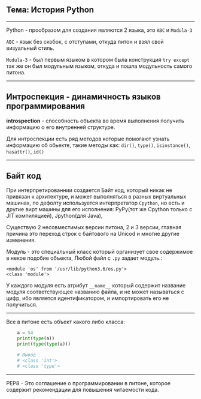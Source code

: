 Тема: История Python
---
---

Python - прообразом для создания являются 2 языка, это `ABC` 
и `Modula-3`

`ABC` - язык без скобок, с отступами, откуда питон и взял свой 
визуальный стиль. 

`Modula-3` - был первым языком в котором была конструкция 
`try except` так же он был модульным языком, откуда и пошла 
модульность самого питона.

---

Интроспекция - динамичность языков программирования
---

**introspection** - способность объекта во время выполнения получить
информацию о его внутренней структуре.

Для интроспекции есть ряд методов которые помогают узнать информацию
об обьекте, такие методы как: `dir()`, `type()`, `isinstance()`,
`hasattr()`, `id()`

---

Байт код
---

При интерпретированнии создается Байт код, который никак не привязан
к архитектуре, и может выполняться в разных виртуальных машинах,
по дефолту используется интерпретатор `Cpython`, но есть и другие
вирт машины для его исполнения: PyPy(тот же Cpython только с JIT
компиляцией), Jpython(для Java),

Существую 2 несовместимых версии питона, 2 и 3 версии, главная 
причина это переход строк с байтового на Unicod и многие другие
изменения.

Модуль - это специальный класс который организует свое содержимое
в некое подобие объекта, Любой файл с `.py` задает модуль.:

    <module 'os' from '/usr/lib/python3.6/os.py'>
    <class 'module'>

У каждого модуля есть атрибут `__name__` который содержит название
модуля соответствующее названию файла, и не может называться с
цифр, ибо является идентификатором, и импортировать его не
получиться.

---

Все в питоне есть объект какого либо класса:
```python
    a = 54
    print(type(a))
    print(type(type(a)))

    # Вывод
    # <class 'int'>
    # <class 'type'>
```

--- 

РЕР8 - Это соглашение о программировании в питоне, которое содержит
рекомендации для повышения читаемости кода.